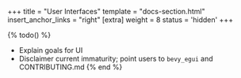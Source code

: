 +++
title = "User Interfaces"
template = "docs-section.html"
insert_anchor_links = "right"
[extra]
weight = 8
status = 'hidden'
+++

{% todo() %}

* Explain goals for UI
* Disclaimer current immaturity; point users to `bevy_egui` and CONTRIBUTING.md
{% end %}
